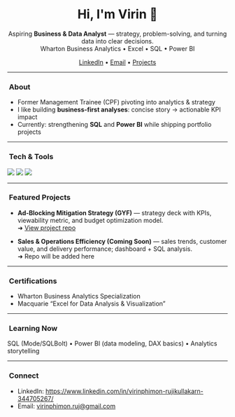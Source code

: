 <h1 align="center">Hi, I'm Virin 👋</h1>

<p align="center">
Aspiring <b>Business & Data Analyst</b> — strategy, problem-solving, and turning data into clear decisions.<br/>
Wharton Business Analytics • Excel • SQL • Power BI
</p>

<p align="center">
  <a href="https://www.linkedin.com/in/virinphimon-rujikullakarn-344705267/" target="_blank">LinkedIn</a> •
  <a href="mailto:virinphimon.ruj@gmail.com">Email</a> •
  <a href="https://github.com/virinphimonruj?tab=repositories">Projects</a>
</p>

---

### ​ About
- Former Management Trainee (CPF) pivoting into analytics & strategy  
- I like building **business-first analyses**: concise story → actionable KPI impact  
- Currently: strengthening **SQL** and **Power BI** while shipping portfolio projects

---

### ​​ Tech & Tools
<p>
  <img src="https://img.shields.io/badge/Excel-217346?style=for-the-badge&logo=microsoft-excel&logoColor=white"/>
  <img src="https://img.shields.io/badge/SQL-025E8C?style=for-the-badge&logo=postgresql&logoColor=white"/>
  <img src="https://img.shields.io/badge/Power%20BI-F2C811?style=for-the-badge&logo=powerbi&logoColor=000"/>
</p>

---

### ​ Featured Projects
- **Ad-Blocking Mitigation Strategy (GYF)** — strategy deck with KPIs, viewability metric, and budget optimization model.  
  ➜ [View project repo](https://github.com/virinphimonruj/GYF-AdBlocking-Strategy)  

- **Sales & Operations Efficiency (Coming Soon)** — sales trends, customer value, and delivery performance; dashboard + SQL analysis.  
  ➜ Repo will be added here

---

### ​ Certifications
- Wharton Business Analytics Specialization  
- Macquarie “Excel for Data Analysis & Visualization”  

---

### ​ Learning Now
SQL (Mode/SQLBolt) • Power BI (data modeling, DAX basics) • Analytics storytelling

---

### ​ Connect
- LinkedIn: https://www.linkedin.com/in/virinphimon-rujikullakarn-344705267/  
- Email: virinphimon.ruj@gmail.com
